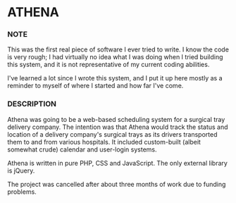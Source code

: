 # ATHENA

### NOTE

This was the first real piece of software I ever tried to write. I know the code is very rough; I had virtually no idea what I was doing when I tried building this system, and it is not representative of my current coding abilities. 

I've learned a lot since I wrote this system, and I put it up here mostly as a reminder to myself of where I started and how far I've come.

### DESCRIPTION

Athena was going to be a web-based scheduling system for a surgical tray delivery company. The intention was that Athena would track the status and location of a delivery company's surgical trays as its drivers transported them to and from various hospitals. It included custom-built (albeit somewhat crude) calendar and user-login systems.

Athena is written in pure PHP, CSS and JavaScript. The only external library is jQuery.

The project was cancelled after about three months of work due to funding problems.
